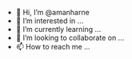 - 👋 Hi, I’m @amanharne
- 👀 I’m interested in ...
- 🌱 I’m currently learning ...
- 💞️ I’m looking to collaborate on ...
- 📫 How to reach me ...

<!---
amanharne/amanharne is a ✨ special ✨ repository because its `README.md` (this file) appears on your GitHub profile.
You can click the Preview link to take a look at your changes.
--->
